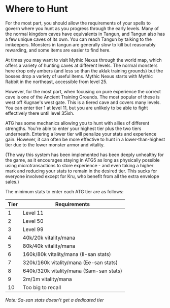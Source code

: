 # Where to Hunt

For the most part, you should allow the requirements of your spells to govern where you hunt as you progress through the early levels.
Many of the normal kingdom caves have equivalents in Tangun, and Tangun also has a few unique caves of its own. You can reach Tangun by talking to the innkeepers. Monsters in tangun are generally slow to kill but reasonably rewarding, and some items are easier to find here.

At times you may want to visit Mythic Nexus through the world map, which offers a variety of hunting caves at different levels. The normal monsters here drop only ambers (and less so than the aklak training grounds) but the bosses drop a variety of useful items. Mythic Nexus starts with Mythic Rabbit in the northeast, accessible from level 25.

However, for the most part, when focusing on pure experience the correct cave is one of the Ancient Training Grounds. The most popular of these is west off Kugnae's west gate. This is a tiered cave and covers many levels. You can enter tier 1 at level 11, but you are unlikely to be able to fight effectively there until level 35ish.

ATG has some mechanics allowing you to hunt with allies of different strengths. You're able to enter your highest tier plus the two tiers underneath. Entering a lower tier will penalize your stats and experience gain. However, it can often be more effective to hunt in a lower-than-highest tier due to the lower monster armor and vitality.

(The way this system has been implemented has been deeply unhealthy for the game, as it encourages staying in ATG5 as long as physically possible using microtransactions to store experience - and even taking a higher mark and reducing your stats to remain in the desired tier. This sucks for everyone involved except for Kru, who benefit from all the extra envelope sales.)

The minimum stats to enter each ATG tier are as follows:

| Tier | Requirements                            |
| ---- | --------------------------------------- |
| 1    | Level 11                                |
| 2    | Level 50                                |
| 3    | Level 99                                |
| 4    | 40k/20k vitality/mana                   |
| 5    | 80k/40k vitality/mana                   |
| 6    | 160k/80k vitality/mana (Il-san stats)   |
| 7    | 320k/160k vitality/mana (Ee-san stats)  |
| 8    | 640k/320k vitality/mana (Sam-san stats) |
| 9    | 2m/1m vitality/mana                     |
| 10   | Too big to recall                       |

_Note: Sa-san stats doesn't get a dedicated tier_
